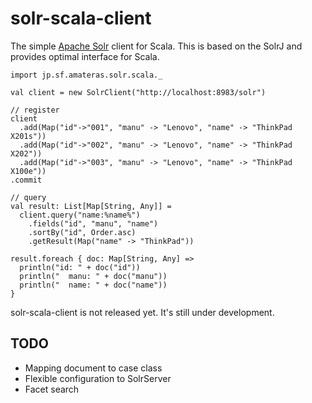 solr-scala-client
=================

The simple [Apache Solr](http://lucene.apache.org/solr/) client for Scala.
This is based on the SolrJ and provides optimal interface for Scala.

    import jp.sf.amateras.solr.scala._

    val client = new SolrClient("http://localhost:8983/solr")

    // register
    client
      .add(Map("id"->"001", "manu" -> "Lenovo", "name" -> "ThinkPad X201s"))
      .add(Map("id"->"002", "manu" -> "Lenovo", "name" -> "ThinkPad X202"))
      .add(Map("id"->"003", "manu" -> "Lenovo", "name" -> "ThinkPad X100e"))
    .commit

    // query
    val result: List[Map[String, Any]] =
      client.query("name:%name%")
        .fields("id", "manu", "name")
        .sortBy("id", Order.asc)
        .getResult(Map("name" -> "ThinkPad"))

    result.foreach { doc: Map[String, Any] =>
      println("id: " + doc("id"))
      println("  manu: " + doc("manu"))
      println("  name: " + doc("name"))
    }

solr-scala-client is not released yet. It's still under development.

TODO
--------

* Mapping document to case class
* Flexible configuration to SolrServer
* Facet search
